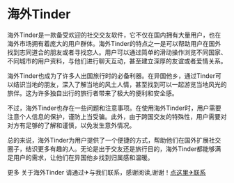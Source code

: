 # 海外Tinder

海外Tinder是一款备受欢迎的社交交友软件，它不仅在国内拥有大量用户，也在海外市场拥有着庞大的用户群体。海外Tinder的特点之一是可以帮助用户在国外找到志同道合的朋友或者寻找恋人。用户可以通过简单的滑动操作浏览不同国家、不同城市的用户资料，与他们进行聊天互动，甚至建立深厚的友谊或者爱情关系。

海外Tinder也成为了许多人出国旅行时的必备利器。在异国他乡，通过Tinder可以结识当地的朋友，深入了解当地的风土人情，甚至找到可以一起游览当地风光的旅伴。这为许多独自出行的旅行者带来了极大的便利和安全感。

不过，海外Tinder也存在一些问题和注意事项。在使用海外Tinder时，用户需要注意个人信息的保护，谨防上当受骗。此外，由于跨国交友的特殊性，用户需要对对方有足够的了解和谨慎，以免发生意外情况。

总的来说，海外Tinder为用户提供了一个便捷的方式，帮助他们在国外扩展社交圈子，结识更多有趣的人。无论是出于交友还是旅行目的，海外Tinder都能够满足用户的需求，让他们在异国他乡找到归属感和温暖。

更多 关于海外Tinder 请通过✈与我们联系，感谢阅读,谢谢！[点这里✈联系](https://d.k02.cc)